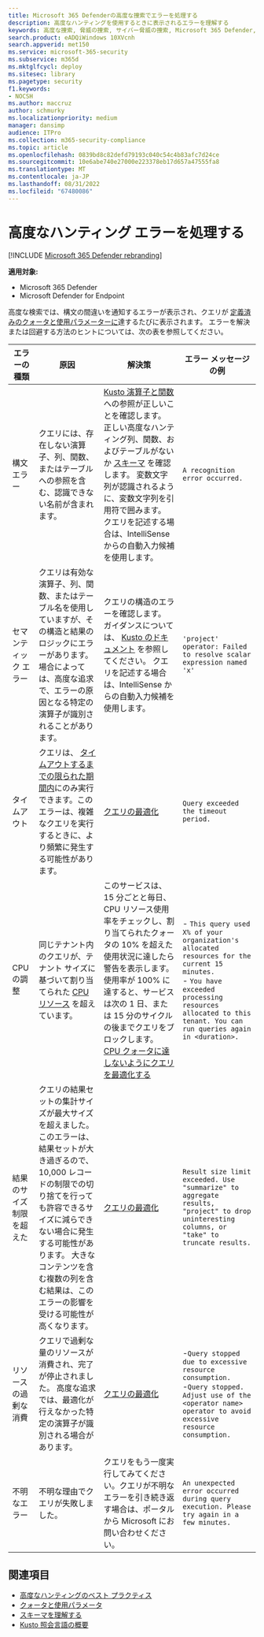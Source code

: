```yaml
---
title: Microsoft 365 Defenderの高度な捜索でエラーを処理する
description: 高度なハンティングを使用するときに表示されるエラーを理解する
keywords: 高度な捜索, 脅威の捜索, サイバー脅威の捜索, Microsoft 365 Defender, microsoft 365, m365, 検索, クエリ, テレメトリ, スキーマ, kusto, タイムアウト, リソース, エラー, 不明なエラー, 制限, クォータ, パラメーター, 割り当て
search.product: eADQiWindows 10XVcnh
search.appverid: met150
ms.service: microsoft-365-security
ms.subservice: m365d
ms.mktglfcycl: deploy
ms.sitesec: library
ms.pagetype: security
f1.keywords:
- NOCSH
ms.author: maccruz
author: schmurky
ms.localizationpriority: medium
manager: dansimp
audience: ITPro
ms.collection: m365-security-compliance
ms.topic: article
ms.openlocfilehash: 0839bd8c82defd79193c040c54c4b83afc7d24ce
ms.sourcegitcommit: 10e6abe740e27000e223378eb17d657a47555fa8
ms.translationtype: MT
ms.contentlocale: ja-JP
ms.lasthandoff: 08/31/2022
ms.locfileid: "67480086"
---
```

# <a name="handle-advanced-hunting-errors"></a>高度なハンティング エラーを処理する

[!INCLUDE [Microsoft 365 Defender rebranding](../includes/microsoft-defender.md)]


**適用対象:**
- Microsoft 365 Defender
- Microsoft Defender for Endpoint


高度な検索では、構文の間違いを通知するエラーが表示され、クエリが [定義済みのクォータと使用パラメーターに](advanced-hunting-limits.md)達するたびに表示されます。 エラーを解決または回避する方法のヒントについては、次の表を参照してください。

| エラーの種類 | 原因 | 解決策 | エラー メッセージの例 |
|--|--|--|--|
| 構文エラー | クエリには、存在しない演算子、列、関数、またはテーブルへの参照を含む、認識できない名前が含まれます。 | [Kusto 演算子と関数](/azure/data-explorer/kusto/query/)への参照が正しいことを確認します。 正しい高度なハンティング列、関数、およびテーブルがないか [スキーマ](advanced-hunting-schema-tables.md) を確認します。 変数文字列が認識されるように、変数文字列を引用符で囲みます。 クエリを記述する場合は、IntelliSense からの自動入力候補を使用します。 | `A recognition error occurred.` |
| セマンティック エラー | クエリは有効な演算子、列、関数、またはテーブル名を使用していますが、その構造と結果のロジックにエラーがあります。 場合によっては、高度な追求で、エラーの原因となる特定の演算子が識別されることがあります。 | クエリの構造のエラーを確認します。 ガイダンスについては、 [Kusto のドキュメント](/azure/data-explorer/kusto/query/) を参照してください。 クエリを記述する場合は、IntelliSense からの自動入力候補を使用します。 |  `'project' operator: Failed to resolve scalar expression named 'x'`|
| タイムアウト | クエリは、 [タイムアウトするまでの限られた期間内](advanced-hunting-limits.md)にのみ実行できます。このエラーは、複雑なクエリを実行するときに、より頻繁に発生する可能性があります。 | [クエリの最適化](advanced-hunting-best-practices.md) | `Query exceeded the timeout period.` |
| CPU の調整 | 同じテナント内のクエリが、テナント サイズに基づいて割り当てられた [CPU リソース](advanced-hunting-limits.md) を超えています。 | このサービスは、15 分ごとと毎日、CPU リソース使用率をチェックし、割り当てられたクォータの 10% を超えた使用状況に達したら警告を表示します。 使用率が 100% に達すると、サービスは次の 1 日、または 15 分のサイクルの後までクエリをブロックします。 [CPU クォータに達しないようにクエリを最適化する](advanced-hunting-best-practices.md) | - `This query used X% of your organization's allocated resources for the current 15 minutes.`<br>- `You have exceeded processing resources allocated to this tenant. You can run queries again in <duration>.` |
| 結果のサイズ制限を超えた  | クエリの結果セットの集計サイズが最大サイズを超えました。 このエラーは、結果セットが大き過ぎるので、10,000 レコードの制限での切り捨てを行っても許容できるサイズに減らできない場合に発生する可能性があります。 大きなコンテンツを含む複数の列を含む結果は、このエラーの影響を受ける可能性が高くなります。 | [クエリの最適化](advanced-hunting-best-practices.md) | `Result size limit exceeded. Use "summarize" to aggregate results, "project" to drop uninteresting columns, or "take" to truncate results.` |
| リソースの過剰な消費 | クエリで過剰な量のリソースが消費され、完了が停止されました。 高度な追求では、最適化が行えなかった特定の演算子が識別される場合があります。 | [クエリの最適化](advanced-hunting-best-practices.md) | -`Query stopped due to excessive resource consumption.`<br>-`Query stopped. Adjust use of the <operator name> operator to avoid excessive resource consumption.` |
| 不明なエラー | 不明な理由でクエリが失敗しました。 | クエリをもう一度実行してみてください。クエリが不明なエラーを引き続き返す場合は、ポータルから Microsoft にお問い合わせください。 | `An unexpected error occurred during query execution. Please try again in a few minutes.`



## <a name="related-topics"></a>関連項目
- [高度なハンティングのベスト プラクティス](advanced-hunting-best-practices.md)
- [クォータと使用パラメータ](advanced-hunting-limits.md)
- [スキーマを理解する](advanced-hunting-schema-tables.md)
- [Kusto 照会言語の概要](/azure/data-explorer/kusto/query/)